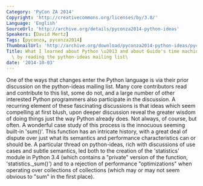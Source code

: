 ```yaml
---
Category: 'PyCon ZA 2014'
Copyright: 'http://creativecommons.org/licenses/by/3.0/'
Language: 'English'
SourceUrl: 'http://archive.org/details/pyconza2014-python-ideas'
Speakers: [David Mertz]
Tags: [pyconza, pyconza2014]
ThumbnailUrl: 'http://archive.org/download/pyconza2014-python-ideas/pyconza2014-python-ideas.thumbs/8%20What%20I%20learned%20about%20Python-_000690.jpg'
Title: What I learned about Python \u2013 and about Guido's time machine \u2013\
  \ by reading the python-ideas mailing list\
date: '2014-10-03'
---
```

One of the ways that changes enter the Python language is via their prior discussion on the python-ideas mailing list. Many core contributors read and contribute to this list, some do not, and a large number of other interested Python programmers also participate in the discussion. A recurring element of these fascinating discussions is that ideas which seem compelling at first blush, upon deeper discussion reveal the greater wisdom of doing things just the way Python already does. Not always, of course, but often.
A wonderful case study of this process is the innocuous seeming built-in 'sum()'. This function has an intricate history, with a great deal of dispute over just what its semantics and performance characteristics can or should be. A particular thread on python-ideas, rich with discussions of use cases and subtle semantics, led both to the creation of the 'statistics' module in Python 3.4 (which contains a "private" version of the function, 'statistics._sum()') and to a rejection of performance "optimizations" when operating over collections of collections (which may or may not seem obvious to "sum" in the first place).
